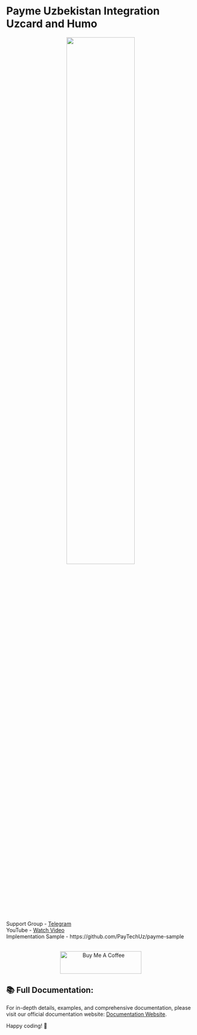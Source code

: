 # Payme Uzbekistan Integration Uzcard and Humo

<p align="center">
<a href="https://youtu.be/r2RO3kJVP7g">
<img style="width: 60%;" src="https://i.postimg.cc/WbD32bHC/payme-pkg-demo-m4a.gif">
</a>
</p>
Support Group - <a href="https://t.me/+Ng1axYLNyBAyYTRi">Telegram</a> <br/>
YouTube - <a href="https://youtu.be/sJORIyykHcw">Watch Video</a><br/>
Implementation Sample - https://github.com/PayTechUz/payme-sample

<p align="center">
<br>
<a href="https://www.buymeacoffee.com/paytechuz" target="_blank"><img src="https://cdn.buymeacoffee.com/buttons/v2/default-yellow.png" alt="Buy Me A Coffee" style="height: 60px !important;width: 217px !important;" ></a>
</p>


## 📚 **Full Documentation:**

For in-depth details, examples, and comprehensive documentation, please visit our official documentation website: [Documentation Website](https://docs.pay-tech.uz).

Happy coding!  🚀
